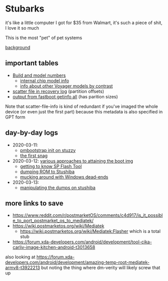 # Stubarks

it's like a little computer I got for $35 from Walmart, it's such a piece of shit, I love it so much

This is the most "pet" of pet systems

[background](030770d8-f787-4318-890c-a21e45e553cd.md)

## important tables

- [Build and model numbers](efd91838-1c73-4862-a8f2-664ae1327bc5.md)
  - [internal chip model info](c7ac2f92-4a8d-48e8-960b-704ef357e078.md)
  - [info about other Voyager models by contrast](27e3eedf-83d3-4c7a-920e-27e4303801b5.md)
- [scatter file in recovery log](6c94eb4b-ce94-407c-ab64-fe871e4992ce.md) (partition offsets)
- [output from fastboot getinfo all](65abc453-7c1e-43ce-9594-a1183423b7b9.md) (has parition sizes)

Note that scatter-file-info is kind of redundant if you've imaged the whole device (or even just the first part) because this metadata is also specified in GPT form

## day-by-day logs

- 2020-03-11:
  - [pmbootstrap init on stuzzy](05fa0082-d9af-4923-9824-a09fd376c8e4.md)
  - [the first snag](c71d9572-1931-4d46-ab1c-7577c6c577f4.md)
- 2020-03-12: [various approaches to attaining the boot img](d034171c-ec06-4ba3-a973-ab8ee3263024.md)
  - [getting to know SP Flash Tool](b69a3ad7-36c6-456c-a39a-a40cf71d8928.md)
  - [dumping ROM to Stushiba](7817a8ff-e679-4f1b-97b7-9dc8e213bcc7.md)
  - [mucking around with Windows dead-ends](b4693a8a-8ecd-4165-a3ef-f61d9144a1db.md)
- 2020-03-13:
  - [manipulating the dumps on stushiba](8ba3972c-ab5d-4724-ae52-c6ec001b48ac.md)

## more links to save

- https://www.reddit.com/r/postmarketOS/comments/c4d917/is_it_possible_to_port_postmarket_os_to_mediatek/
- https://wiki.postmarketos.org/wiki/Mediatek
  - https://wiki.postmarketos.org/wiki/Mediatek:Flasher which is a total stub
- https://forum.xda-developers.com/android/development/tool-cika-carliv-image-kitchen-android-t3013658

also looking at https://forum.xda-developers.com/android/development/amazing-temp-root-mediatek-armv8-t3922213 but noting the thing where dm-verity will likely screw that up
